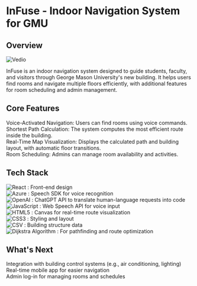 # InFuse - Indoor Navigation System for GMU

## Overview
  
![Vedio](https://github.com/user-attachments/assets/1647d567-ce04-46b0-91ea-402a9806e8e6)  

InFuse is an indoor navigation system designed to guide students, faculty, and visitors through George Mason University's new building. It helps users find rooms and navigate multiple floors efficiently, with additional features for room scheduling and admin management.

## Core Features

Voice-Activated Navigation: Users can find rooms using voice commands.  
Shortest Path Calculation: The system computes the most efficient route inside the building.  
Real-Time Map Visualization: Displays the calculated path and building layout, with automatic floor transitions.  
Room Scheduling: Admins can manage room availability and activities.  

## Tech Stack

![React](https://img.shields.io/badge/React-61DAFB?style=for-the-badge&logo=react&logoColor=black) : Front-end design  
![Azure](https://img.shields.io/badge/Azure-0078D4?style=for-the-badge&logo=azure-devops&logoColor=white) : Speech SDK for voice recognition  
![OpenAI](https://img.shields.io/badge/OpenAI-412991?style=for-the-badge&logo=openai&logoColor=white) : ChatGPT API to translate human-language requests into code  
![JavaScript](https://img.shields.io/badge/JavaScript-F7DF1E?style=for-the-badge&logo=javascript&logoColor=black) : Web Speech API for voice input  
![HTML5](https://img.shields.io/badge/HTML5-E34F26?style=for-the-badge&logo=html5&logoColor=white) : Canvas for real-time route visualization  
![CSS3](https://img.shields.io/badge/CSS3-1572B6?style=for-the-badge&logo=css3&logoColor=white) : Styling and layout  
![CSV](https://img.shields.io/badge/CSV-FF9900?style=for-the-badge&logo=csv&logoColor=white) : Building structure data  
![Dijkstra Algorithm](https://img.shields.io/badge/Algorithm-Dijkstra-blue?style=for-the-badge) : For pathfinding and route optimization  



## What's Next

Integration with building control systems (e.g., air conditioning, lighting)  
Real-time mobile app for easier navigation  
Admin log-in for managing rooms and schedules  
